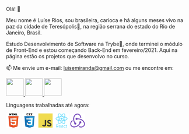 Olá! 👋

Meu nome é Luíse Rios, sou brasileira, carioca e há alguns meses vivo na paz da cidade de Teresópolis🌱, na região serrana do estado do Rio de Janeiro, Brasil. 

Estudo Desenvolvimento de Software na Trybe🚀, onde terminei o módulo de Front-End e estou começando Back-End em fevereiro/2021. Aqui na página estão os projetos que desenvolvo no curso.

📫 Me envie um e-mail: luisemiranda@gmail.com ou me encontre em:

<a href="https://www.linkedin.com/in/luise-rios/" target="_blank">
  <img src="https://i.ibb.co/Kx2GSrT/linkedin.png" width="48px" height="48px">
</a>
<a href="https://www.instagram.com/luisemiranda/" target="_blank">
  <img src="https://cdn.icon-icons.com/icons2/1211/PNG/512/1491579602-yumminkysocialmedia36_83067.png" width="48px" height="48px">
</a> 
<a href="https://www.facebook.com/luisemiranda86.75/" target="_blank">
  <img src="https://i.ibb.co/zmYNW4p/facebook.png" width="48px" height="48px">
</a> 

Linguagens trabalhadas até agora:

<p align="left">
  <img src="https://raw.githubusercontent.com/devicons/devicon/master/icons/html5/html5-original-wordmark.svg" alt="html5" width="40" height="40"/> 
  <img src="https://raw.githubusercontent.com/devicons/devicon/master/icons/css3/css3-original-wordmark.svg" alt="css3" width="40" height="40"/> 
  <img src="https://raw.githubusercontent.com/devicons/devicon/master/icons/javascript/javascript-original.svg" alt="javascript" width="40" height="40"/> 
  <img src="https://raw.githubusercontent.com/devicons/devicon/master/icons/react/react-original-wordmark.svg" alt="react" width="40" height="40"/> 
  <img src="https://raw.githubusercontent.com/devicons/devicon/master/icons/redux/redux-original.svg" alt="redux" width="40" height="40"/> 
</p>
